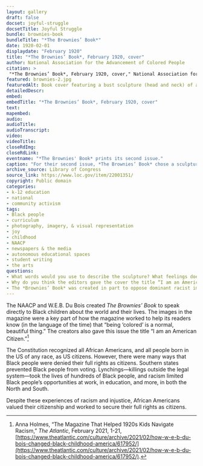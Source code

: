 ```yaml
--- 
layout: gallery
draft: false
docset: joyful-struggle
docsetTitle: Joyful Struggle
bundle: brownies-book
bundleTitle: "*The Brownies’ Book*"
date: 1920-02-01
displaydate: "February 1920"
title: "*The Brownies’ Book*, February 1920, cover"
author: National Association for the Advancement of Colored People
citation: >
 "*The Brownies’ Book*, February 1920, cover," National Association for the Advancement of Colored People, in New York City Civil Rights History Project, Accessed: [Month Day, Year], https://nyccivilrightshistory.org/gallery/brownies2.
featured: brownies-2.jpg
featuredAlt: Book cover featuring a bust sculpture (head and neck) of a young black boy
detailedDescr: 
embed: 
embedTitle: "*The Brownies’ Book*, February 1920, cover"
text: 
mapembed: 
audio: 
audioTitle: 
audioTranscript: 
video: 
videoTitle: 
closeRdImg: 
closeRdLink: 
eventname: "*The Brownies' Book* prints its second issue."
caption: "For their second issue, *The Brownies’ Book* chose a sculpture of a Black child for the cover. The title reads \"I am an American Citizen.\""
archive_source: Library of Congress
source_link: https://www.loc.gov/item/22001351/
copyright: Public domain
categories: 
- k-12 education
- national
- community activism
tags: 
- Black people
- curriculum
- photography, imagery, & visual representation
- joy
- childhood 
- NAACP
- newspapers & the media
- autonomous educational spaces
- student writing
- the arts
questions: 
- What words would you use to describe the sculpture? What feelings does it bring up for you? 
- Why do you think the editors gave the cover the title “I am an American Citizen”? 
- The *Brownies’ Book* was created in part to oppose dominant racist images of Black people at the time. It was also created to encourage Black children to be politically aware and engaged. How does this cover reflect those goals? 
--- 
```


The NAACP and W.E.B. Du Bois created *The Brownies’ Book* to speak directly to Black children about the world and their lives. The images in the magazine were a key part of how the magazine worked to help its readers know (in the language of the time) that “being ‘colored’ is a normal, beautiful thing.” The creators also gave this issue the title “I am an American Citizen.”[^1]

The Constitution recognized all African Americans, and all people born in the US of any race, as US citizens. However, there were many ways that Black people were denied their full rights as citizens. Southern states prevented Black people from voting. Lynchings—killings outside the legal system—took the lives of hundreds of Black people, and racism limited Black people’s opportunities at work, in education, and more, in both the North and South.

Despite these experiences of racism and injustice, African Americans valued their citizenship and worked to secure their full rights as citizens.

[^1]: Anna Holmes, “The Magazine That Helped 1920s Kids Navigate Racism,” *The Atlantic*, February 2021, 1-21, [https://www.theatlantic.com/culture/archive/2021/02/how-w-e-b-du-bois-changed-black-childhood-america/617952/](https://www.theatlantic.com/culture/archive/2021/02/how-w-e-b-du-bois-changed-black-childhood-america/617952/).
